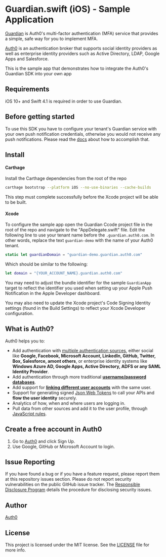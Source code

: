 # Guardian.swift (iOS) - Sample Application


[Guardian](https://auth0.com/docs/multifactor-authentication/guardian) is Auth0's multi-factor
authentication (MFA) service that provides a simple, safe way for you to implement MFA.

[Auth0](https://auth0.com) is an authentication broker that supports social identity providers as
well as enterprise identity providers such as Active Directory, LDAP, Google Apps and Salesforce.

This is the sample app that demonstrates how to integrate the Auth0's Guardian SDK into your own app

## Requirements

iOS 10+ and Swift 4.1 is required in order to use Guardian.

## Before getting started

To use this SDK you have to configure your tenant's Guardian service with your own push notification
credentials, otherwise you would not receive any push notifications. Please read the
[docs](https://auth0.com/docs/multifactor-authentication/guardian) about how to accomplish that.

## Install

#### Carthage

Install the Carthage dependencies from the root of the repo

```bash
carthage bootstrap --platform iOS --no-use-binaries --cache-builds
```
This step must complete successfully before the Xcode project will be able to be built.

#### Xcode

To configure the sample app open the Guardian Ccode project file in the root of the repo and navigate to the "AppDelegate.swift" file.  Edit the following line to use your tenant name before the `.guardian.auth0.com`.  In other words, replace the text `guardian-demo` with the name of your Auth0 tenant.

```swift
static let guardianDomain = "guardian-demo.guardian.auth0.com"
```
Which should be similar to the following:

```swift
let domain = "{YOUR_ACCOUNT_NAME}.guardian.auth0.com"
```

You may need to adjust the bundle identifier for the sample `GuardianApp` target to reflect the identifier you used when setting up your Apple Push Notification in the Apple Developer dashboard.

You may also need to update the Xcode project's Code Signing Identity settings (found in the Build Settings) to reflect your Xcode Developer configuration.

## What is Auth0?

Auth0 helps you to:

* Add authentication with [multiple authentication sources](https://docs.auth0.com/identityproviders),
either social like **Google, Facebook, Microsoft Account, LinkedIn, GitHub, Twitter, Box, Salesforce,
amont others**, or enterprise identity systems like **Windows Azure AD, Google Apps, Active Directory,
ADFS or any SAML Identity Provider**.
* Add authentication through more traditional
**[username/password databases](https://docs.auth0.com/mysql-connection-tutorial)**.
* Add support for **[linking different user accounts](https://docs.auth0.com/link-accounts)** with
the same user.
* Support for generating signed [Json Web Tokens](https://docs.auth0.com/jwt) to call your APIs and
**flow the user identity** securely.
* Analytics of how, when and where users are logging in.
* Pull data from other sources and add it to the user profile, through
[JavaScript rules](https://docs.auth0.com/rules).

## Create a free account in Auth0

1. Go to [Auth0](https://auth0.com) and click Sign Up.
2. Use Google, GitHub or Microsoft Account to login.

## Issue Reporting

If you have found a bug or if you have a feature request, please report them at this repository
issues section. Please do not report security vulnerabilities on the public GitHub issue tracker.
The [Responsible Disclosure Program](https://auth0.com/whitehat) details the procedure for
disclosing security issues.

## Author

[Auth0](https://auth0.com)

## License

This project is licensed under the MIT license. See the [LICENSE](LICENSE) file for more info.
